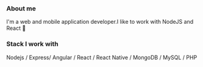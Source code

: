 ### About me

I'm a web and mobile application developer.I like to work with NodeJS and React 🚀
  
### Stack I work with

Nodejs / Express/ Angular / React / React Native / MongoDB / MySQL / PHP 

 
 

